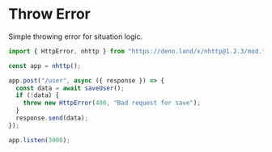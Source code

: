 # Throw Error

Simple throwing error for situation logic.

```js
import { HttpError, nhttp } from "https://deno.land/x/nhttp@1.2.3/mod.ts";

const app = nhttp();

app.post("/user", async ({ response }) => {
  const data = await saveUser();
  if (!data) {
    throw new HttpError(400, "Bad request for save");
  }
  response.send(data);
});

app.listen(3000);
```
